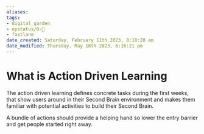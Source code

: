 ```yaml
---
aliases: 
tags: 
- digital_garden
- epstatus/0-🌰
- fastlane
date_created: Saturday, February 11th 2023, 8:18:20 am
date_modified: Thursday, May 18th 2023, 6:16:21 pm
---
```

# What is Action Driven Learning
The action driven learning defines concrete tasks during the first weeks, that show users around in their Second Brain environment and makes them familiar with potential activities to build their Second Brain.

A bundle of actions should provide a helping hand so lower the entry barrier and get people started right away.


